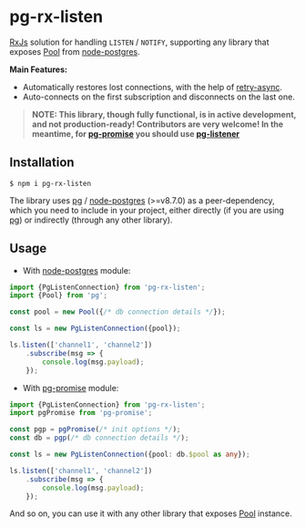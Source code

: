 # pg-rx-listen

[RxJs] solution for handling `LISTEN` / `NOTIFY`, supporting any library that exposes [Pool] from [node-postgres].

**Main Features:**

* Automatically restores lost connections, with the help of [retry-async].
* Auto-connects on the first subscription and disconnects on the last one. 

> **NOTE: This library, though fully functional, is in active development, and not production-ready!
> Contributors are very welcome! In the meantime, for [pg-promise] you should use [pg-listener]**

## Installation

```
$ npm i pg-rx-listen
```

The library uses [pg] / [node-postgres] (>=v8.7.0) as a peer-dependency, which you need to include in your project,
either directly (if you are using [pg]) or indirectly (through any other library).

## Usage

* With [node-postgres] module:

```ts
import {PgListenConnection} from 'pg-rx-listen';
import {Pool} from 'pg';

const pool = new Pool({/* db connection details */});

const ls = new PgListenConnection({pool});

ls.listen(['channel1', 'channel2'])
    .subscribe(msg => {
        console.log(msg.payload);
    });
```

* With [pg-promise] module:

```ts
import {PgListenConnection} from 'pg-rx-listen';
import pgPromise from 'pg-promise';

const pgp = pgPromise(/* init options */);
const db = pgp(/* db connection details */);

const ls = new PgListenConnection({pool: db.$pool as any});

ls.listen(['channel1', 'channel2'])
    .subscribe(msg => {
        console.log(msg.payload);
    });
```

And so on, you can use it with any other library that exposes [Pool] instance.

[node-postgres]:https://github.com/brianc/node-postgres

[pg]:https://github.com/brianc/node-postgres

[Pool]:https://node-postgres.com/apis/pool

[pg-promise]:https://github.com/vitaly-t/pg-promise

[RxJs]:https://github.com/ReactiveX/rxjs

[retry-async]:https://github.com/vitaly-t/retry-async

[pg-listener]:https://github.com/vitaly-t/pg-listener

